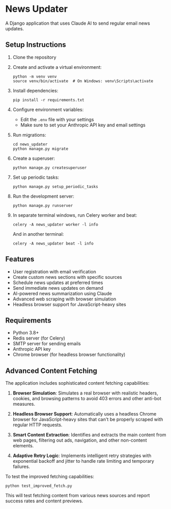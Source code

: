 # News Updater

A Django application that uses Claude AI to send regular email news updates.

## Setup Instructions

1. Clone the repository
2. Create and activate a virtual environment:
   ```
   python -m venv venv
   source venv/bin/activate  # On Windows: venv\Scripts\activate
   ```
3. Install dependencies:
   ```
   pip install -r requirements.txt
   ```
4. Configure environment variables:
   - Edit the `.env` file with your settings
   - Make sure to set your Anthropic API key and email settings

5. Run migrations:
   ```
   cd news_updater
   python manage.py migrate
   ```

7. Create a superuser:
   ```
   python manage.py createsuperuser
   ```

8. Set up periodic tasks:
   ```
   python manage.py setup_periodic_tasks
   ```

9. Run the development server:
   ```
   python manage.py runserver
   ```

10. In separate terminal windows, run Celery worker and beat:
    ```
    celery -A news_updater worker -l info
    ```
    
    And in another terminal:
    ```
    celery -A news_updater beat -l info
    ```

## Features

- User registration with email verification
- Create custom news sections with specific sources
- Schedule news updates at preferred times
- Send immediate news updates on demand
- AI-powered news summarization using Claude
- Advanced web scraping with browser simulation
- Headless browser support for JavaScript-heavy sites

## Requirements

- Python 3.8+
- Redis server (for Celery)
- SMTP server for sending emails
- Anthropic API key
- Chrome browser (for headless browser functionality)

## Advanced Content Fetching

The application includes sophisticated content fetching capabilities:

1. **Browser Simulation**: Simulates a real browser with realistic headers, cookies, and browsing patterns to avoid 403 errors and other anti-bot measures.

2. **Headless Browser Support**: Automatically uses a headless Chrome browser for JavaScript-heavy sites that can't be properly scraped with regular HTTP requests.

3. **Smart Content Extraction**: Identifies and extracts the main content from web pages, filtering out ads, navigation, and other non-content elements.

4. **Adaptive Retry Logic**: Implements intelligent retry strategies with exponential backoff and jitter to handle rate limiting and temporary failures.

To test the improved fetching capabilities:

```
python test_improved_fetch.py
```

This will test fetching content from various news sources and report success rates and content previews.
